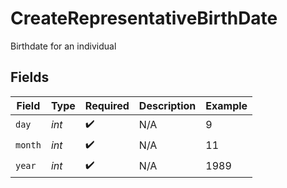 # CreateRepresentativeBirthDate

Birthdate for an individual


## Fields

| Field              | Type               | Required           | Description        | Example            |
| ------------------ | ------------------ | ------------------ | ------------------ | ------------------ |
| `day`              | *int*              | :heavy_check_mark: | N/A                | 9                  |
| `month`            | *int*              | :heavy_check_mark: | N/A                | 11                 |
| `year`             | *int*              | :heavy_check_mark: | N/A                | 1989               |